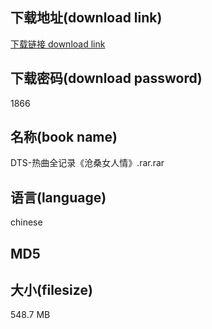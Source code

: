 ## 下载地址(download link)
[下载链接 download link](https://tutu365.netlify.app/?s=DTS-%E7%83%AD%E6%9B%B2%E5%85%A8%E8%AE%B0%E5%BD%95%E3%80%8A%E6%B2%A7%E6%A1%91%E5%A5%B3%E4%BA%BA%E6%83%85%E3%80%8B.rar)

## 下载密码(download password)
1866

## 名称(book name)
DTS-热曲全记录《沧桑女人情》.rar.rar

## 语言(language)
chinese

## MD5


## 大小(filesize)
548.7 MB
